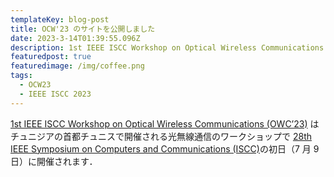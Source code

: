 ```yaml
---
templateKey: blog-post
title: OCW'23 のサイトを公開しました
date: 2023-3-14T01:39:55.096Z
description: 1st IEEE ISCC Workshop on Optical Wireless Communications (OWC’23)のサイトを公開しました
featuredpost: true
featuredimage: /img/coffee.png
tags:
  - OCW23
  - IEEE ISCC 2023
---
```


[1st IEEE ISCC Workshop on Optical Wireless Communications (OWC’23)](https://yamazato.nuee.nagoya-u.ac.jp/owc2023/) はチュニジアの首都チュニスで開催される光無線通信のワークショップで [28th IEEE Symposium on Computers and Communications (ISCC)](https://2023.ieee-iscc.org/)の初日（7 月 9 日）に開催されます．
